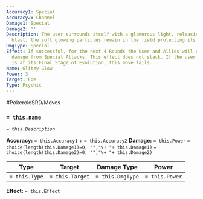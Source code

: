 ```yaml
---
Accuracy1: Special
Accuracy2: Channel
Damage1: Special
Damage2: ''
Description: The user surrounds itself with a glamorous light, releasing it as a psychic
  blast, the soft glowing particles remain in the field protecting its fabulousness.
DmgType: Special
Effect: If successful, for the next 4 Rounds the User and Allies will receive 1 less
  damage from Special Attacks. This effect does not stack. If the user of this Move
  is at its Final Stage of Evolution, this move fails.
Name: Glitzy Glow
Power: 3
Target: Foe
Type: Psychic
---
```


#PokeroleSRD/Moves

### `= this.name` 
*`= this.Description`*

**Accuracy:** `= this.Accuracy1` + `= this.Accuracy2`
**Damage:** `= this.Power` `= choice(length(this.Damage1)=0, "","\+ "+ this.Damage1)` `= choice(length(this.Damage2)=0, "","\+ "+ this.Damage2)`

| Type          | Target          | Damage Type          | Power          |
| ------------- | --------------- | ---------------- | -------------- |
| `= this.Type` | `= this.Target` | `= this.DmgType` | `= this.Power` | 

**Effect:** `= this.Effect`